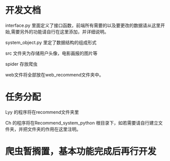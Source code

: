 # 开发文档

interface.py 里面定义了接口函数，前端所有需要的以及要更改的数据请从这里开始,需要另外的功能请自行在这里添加，并详细说明。

system_object.py 里定了数据结构的组成形式

src 文件夹为存储用户头像，电影画报的图片等

spider 存放爬虫

web文件将全部放在web_recommend文件夹中。

# 任务分配
Lyy 的程序将在recommend文件夹里


Ch 的程序将在Recommend_system_python 根目录下，如若需要请自行建立文件夹，并把文件夹的作用在这里注明。


# 爬虫暂搁置，基本功能完成后再行开发
